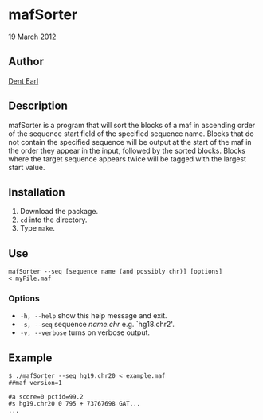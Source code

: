 # mafSorter

19 March 2012

## Author
[Dent Earl](https://github.com/dentearl/)

## Description
mafSorter is a program that will sort the blocks of a maf in ascending order of the sequence start field of the specified sequence name. Blocks that do not contain the specified sequence will be output at the start of the maf in the order they appear in the input, followed by the sorted blocks. Blocks where the target sequence appears twice will be tagged with the largest start value.

## Installation
1. Download the package.
2. <code>cd</code> into the directory.
3. Type <code>make</code>.

## Use
<code>mafSorter --seq [sequence name (and possibly chr)] [options] < myFile.maf</code>

### Options
* <code>-h, --help</code>   show this help message and exit.
* <code>-s, --seq</code>   sequence _name.chr_ e.g. `hg18.chr2'.
* <code>-v, --verbose</code>   turns on verbose output.

## Example
    $ ./mafSorter --seq hg19.chr20 < example.maf 
    ##maf version=1 
    
    #a score=0 pctid=99.2
    #s hg19.chr20 0 795 + 73767698 GAT...
    ...

